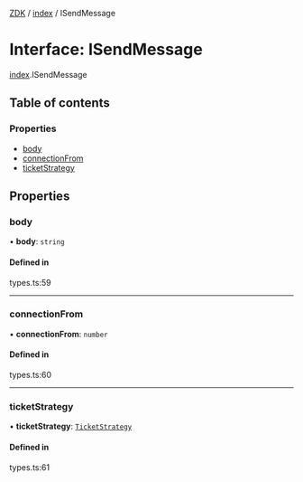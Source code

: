 [ZDK](../README.md) / [index](../modules/index.md) / ISendMessage

# Interface: ISendMessage

[index](../modules/index.md).ISendMessage

## Table of contents

### Properties

- [body](index.ISendMessage.md#body)
- [connectionFrom](index.ISendMessage.md#connectionfrom)
- [ticketStrategy](index.ISendMessage.md#ticketstrategy)

## Properties

### body

• **body**: `string`

#### Defined in

types.ts:59

___

### connectionFrom

• **connectionFrom**: `number`

#### Defined in

types.ts:60

___

### ticketStrategy

• **ticketStrategy**: [`TicketStrategy`](../modules/index.md#ticketstrategy)

#### Defined in

types.ts:61

